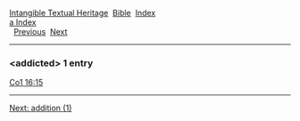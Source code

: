 [Intangible Textual Heritage](../../index)  [Bible](../index) 
[Index](index)   
[a Index](_a_)  
  [Previous](c00192)  [Next](c00194) 

------------------------------------------------------------------------

### &lt;addicted&gt; 1 entry

[Co1 16:15](../kjv/co1016.htm#015)  

------------------------------------------------------------------------

[Next: addition (1)](c00194)
